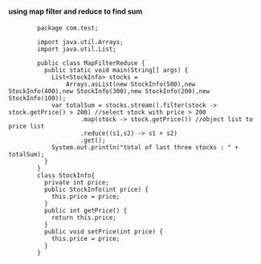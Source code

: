 #### using map filter and reduce to find sum

            package com.test;

            import java.util.Arrays;
            import java.util.List;

            public class MapFilterReduce {
              public static void main(String[] args) {
                List<StockInfo> stocks = 
                    Arrays.asList(new StockInfo(500),new StockInfo(400),new StockInfo(300),new StockInfo(200),new StockInfo(100));		
                var totalSum = stocks.stream().filter(stock -> stock.getPrice() > 200) //select stock with price > 200
                        .map(stock -> stock.getPrice())	//object list to price list
                        .reduce((s1,s2) -> s1 + s2)
                        .get();
                System.out.println("total of last three stocks : " + totalSum);
              }
            }
            class StockInfo{
              private int price;
              public StockInfo(int price) {
                this.price = price;
              }
              public int getPrice() {
                return this.price;
              }
              public void setPrice(int price) {
                this.price = price;
              }
            }
